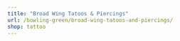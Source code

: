 ```yaml
---
title: "Broad Wing Tatoos & Piercings"
url: /bowling-green/broad-wing-tatoos-and-piercings/
shop: tattoo
---
```

